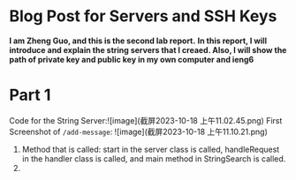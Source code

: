 # Blog Post for Servers and SSH Keys 
**I am Zheng Guo, and this is the second lab report.**
**In this report, I will introduce and explain the string servers that I creaed. Also, I will show the path of private key and public key in my own computer and ieng6**
# Part 1
Code for the String Server:![image](截屏2023-10-18 上午11.02.45.png)
First Screenshot of `/add-message`: ![image](截屏2023-10-18 上午11.10.21.png)
1. Method that is called: start in the server class is called, handleRequest in the handler class is called, and main method in StringSearch is called.
2. 
